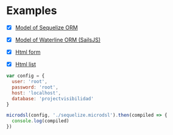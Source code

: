 # Examples

- [x] [Model of Sequelize ORM](./sequelize.microdsl)
- [x] [Model of Waterline ORM (SailsJS)](./waterline.model.microdsl)
- [x] [Html form](form.html.microdsl)
- [x] [Html list](test.view.microdsl)


```js
var config = {
  user: 'root',
  password: 'root',
  host: 'localhost',
  database: 'projectvisibilidad'
}

microdsl(config, './sequelize.microdsl').then(compiled => {
  console.log(compiled)
})
```